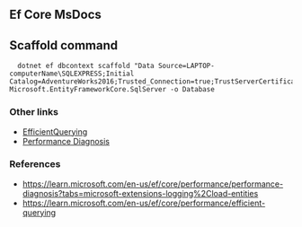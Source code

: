 ## Ef Core MsDocs

## Scaffold command
~~~
  dotnet ef dbcontext scaffold "Data Source=LAPTOP-computerName\SQLEXPRESS;Initial Catalog=AdventureWorks2016;Trusted_Connection=true;TrustServerCertificate=True"  Microsoft.EntityFrameworkCore.SqlServer -o Database

~~~

### Other links
- <a href="./EfficientQuerying.md">EfficientQuerying</a>
- <a href="./PerformanceDiagnosis.md">Performance Diagnosis</a>


### References
- https://learn.microsoft.com/en-us/ef/core/performance/performance-diagnosis?tabs=microsoft-extensions-logging%2Cload-entities
- https://learn.microsoft.com/en-us/ef/core/performance/efficient-querying
